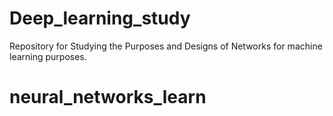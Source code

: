 # Deep_learning_study
Repository for Studying the Purposes and Designs of Networks for machine learning purposes.
# neural_networks_learn
